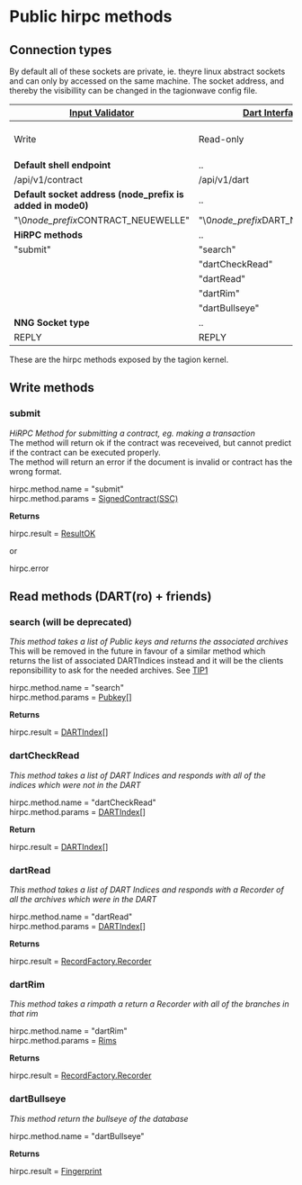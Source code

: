 # Public hirpc methods

## Connection types
By default all of these sockets are private, ie. theyre linux abstract sockets and can only by accessed on the same machine.
The socket address, and thereby the visibillity can be changed in the tagionwave config file.


| [Input Validator](/documents/architecture/InputValidator.md) | [Dart Interface](/documents/architecture/DartInterface.md) | [Subscription](/documents/architecture/LoggerSubscription.md) | [Node Interface](/documents/architecture/NodeInterface.md) |
| -                                                            | -                                                          | -                                                             | -                                                          |
| Write                                                        | Read-only                                                  | Pub                                                           | Half-duplex p2p wavefront communication                    |
| **Default shell endpoint**                                   | ..                                                         |                                                               |                                                            |
| /api/v1/contract                                             | /api/v1/dart                                               |                                                               |                                                            |
| **Default socket address (node_prefix is added in mode0)**   | ..                                                         | ..                                                            | ..                                                         |
| "\0*node_prefix*CONTRACT_NEUEWELLE"                          | "\0*node_prefix*DART_NEUEWELLE"                            | "\0SUBSCRIPTION_NEUEWELLE"                                    | tcp://localhost:10700                                      |
| **HiRPC methods**                                            | ..                                                         | ..                                                            | ..                                                         |
| "submit"                                                     | "search"                                                   | "log"                                                         |
|                                                              | "dartCheckRead"                                            |
|                                                              | "dartRead"                                                 |
|                                                              | "dartRim"                                                  |
|                                                              | "dartBullseye"                                             |
| **NNG Socket type**                                          | ..                                                         | ..                                                            | ..                                                         |
| REPLY                                                        | REPLY                                                      | PUBLISH                                                       | ???                                                        |


These are the hirpc methods exposed by the tagion kernel.

## Write methods

### submit

*HiRPC Method for submitting a contract, eg. making a transaction*  
The method will return ok if the contract was receveived, but cannot predict if the contract can be executed properly.  
The method will return an error if the document is invalid or contract has the wrong format.  

hirpc.method.name = "submit"  
hirpc.method.params = [SignedContract(SSC)](https://ddoc.tagion.org/tagion.script.common.SignedContract)  

**Returns**

hirpc.result = [ResultOK](https://ddoc.tagion.org/tagion.communication.HiRPC.ResultOk)  

or

hirpc.error

## Read methods (DART(ro) + friends)

### search (will be deprecated)

*This method takes a list of Public keys and returns the associated archives*  
This will be removed in the future in favour of a similar method which returns the list of associated DARTIndices instead
and it will be the clients reponsibillity to ask for the needed archives.
See [TIP1](/documents/TIPs/cache_proposal_23_jan)

hirpc.method.name = "search"  
hirpc.method.params = [Pubkey](https://ddoc.tagion.org/tagion.crypto.Types.Pubkey)[]  

**Returns**

hirpc.result = [DARTIndex](https://ddoc.tagion.org/tagion.dart.DARTBasic.DARTIndex)[]  

### dartCheckRead

*This method takes a list of DART Indices and responds with all of the indices which were not in the DART*

hirpc.method.name = "dartCheckRead"  
hirpc.method.params = [DARTIndex](https://ddoc.tagion.org/tagion.dart.DARTBasic.DARTIndex)[]  

**Return**

hirpc.result = [DARTIndex](https://ddoc.tagion.org/tagion.dart.DARTBasic.DARTIndex)[]  

### dartRead

*This method takes a list of DART Indices and responds with a Recorder of all the archives which were in the DART*

hirpc.method.name = "dartRead"  
hirpc.method.params = [DARTIndex](https://ddoc.tagion.org/tagion.dart.DARTBasic.DARTIndex)[]  

**Returns**

hirpc.result = [RecordFactory.Recorder](https://ddoc.tagion.org/tagion.dart.Recorder.RecordFactory.Recorder)

### dartRim

*This method takes a rimpath a return a Recorder with all of the branches in that rim*

hirpc.method.name = "dartRim"  
hirpc.method.params = [Rims](https://ddoc.tagion.org/tagion.dart.DARTRim.Rims)

**Returns**

hirpc.result = [RecordFactory.Recorder](https://ddoc.tagion.org/tagion.dart.Recorder.RecordFactory.Recorder)

### dartBullseye

*This method return the bullseye of the database*

hirpc.method.name = "dartBullseye"  


**Returns**

hirpc.result = [Fingerprint](https://ddoc.tagion.org/tagion.crypto.Types.Fingerprint)  

